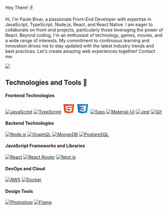 Hey There! :v:

Hi, I'm Paulo Bivar, a passionate Front-End Developer with expertise in JavaScript, TypeScript, Node.js, React, and React Native. I am eager to collaborate on front-end projects, particularly those leveraging the power of React. Beyond coding, I'm an enthusiast of technology, games, movies, and a wide range of interests. My commitment to continuous learning and innovation drives me to stay updated with the latest industry trends and best practices.
Let's create amazing web experiences together!
Contact me: 
<div> 
  <a href='https://www.linkedin.com/in/paulobivarfilho/' target="_blank">
    <img  src='https://img.shields.io/badge/LinkedIn-0077B5?style=for-the-badge&logo=linkedin&logoColor=white'  width="100"  />
  </a>
<div style='display: inline_block'>
  
## Technologies and Tools 🎯

#### Frontend Technologies
<a href="https://developer.mozilla.org/en-US/docs/Web/JavaScript" target="_blank"><img src="https://cdn.jsdelivr.net/gh/devicons/devicon@latest/icons/javascript/javascript-plain.svg" alt="JavaScript" height="30" width="40" /></a>
<a href="https://www.typescriptlang.org/" target="_blank"><img src="https://cdn.jsdelivr.net/gh/devicons/devicon@latest/icons/typescript/typescript-original.svg" alt="TypeScript" height="30" width="40" /></a>
<a href="https://developer.mozilla.org/en-US/docs/Web/Guide/HTML/HTML5" target="_blank"><img src="https://raw.githubusercontent.com/devicons/devicon/master/icons/html5/html5-original.svg" alt="HTML5" height="30" width="40" /></a>
<a href="https://developer.mozilla.org/en-US/docs/Web/CSS" target="_blank"><img src="https://raw.githubusercontent.com/devicons/devicon/master/icons/css3/css3-original.svg" alt="CSS3" height="30" width="40" /></a>
<a href="https://sass-lang.com/" target="_blank"><img src="https://cdn.jsdelivr.net/gh/devicons/devicon@latest/icons/sass/sass-original.svg" alt="Sass" height="30" width="40" /></a>
<a href="https://mui.com/" target="_blank"><img src="https://cdn.jsdelivr.net/gh/devicons/devicon@latest/icons/materialui/materialui-original.svg" alt="Material-UI" height="30" width="40" /></a>
<a href="https://jestjs.io/" target="_blank"><img src="https://cdn.jsdelivr.net/gh/devicons/devicon@latest/icons/jest/jest-plain.svg" alt="Jest" height="30" width="40" /></a>
<a href="https://git-scm.com/" target="_blank"><img src="https://cdn.jsdelivr.net/gh/devicons/devicon@latest/icons/git/git-original.svg" alt="Git" height="30" width="40" /></a>

#### Backend Technologies
<a href="https://nodejs.org/" target="_blank"><img src="https://cdn.jsdelivr.net/gh/devicons/devicon@latest/icons/nodejs/nodejs-original.svg" alt="Node.js" height="30" width="40" /></a>
<a href="https://graphql.org/" target="_blank"><img src="https://cdn.jsdelivr.net/gh/devicons/devicon@latest/icons/graphql/graphql-plain.svg" alt="GraphQL" height="30" width="40" /></a>
<a href="https://www.mongodb.com/" target="_blank"><img src="https://cdn.jsdelivr.net/gh/devicons/devicon@latest/icons/mongodb/mongodb-original.svg" alt="MongoDB" height="30" width="40" /></a>
<a href="https://www.postgresql.org/" target="_blank"><img src="https://cdn.jsdelivr.net/gh/devicons/devicon@latest/icons/postgresql/postgresql-original.svg" alt="PostgreSQL" height="30" width="40" /></a>

#### JavaScript Frameworks and Libraries
<a href="https://reactjs.org/" target="_blank"><img src="https://cdn.jsdelivr.net/gh/devicons/devicon@latest/icons/react/react-original.svg" alt="React" height="30" width="40" /></a>
<a href="https://reactrouter.com/" target="_blank"><img src="https://cdn.jsdelivr.net/gh/devicons/devicon@latest/icons/reactrouter/reactrouter-original.svg" alt="React Router" height="30" width="40" /></a>
<a href="https://nextjs.org/" target="_blank"><img src="https://cdn.jsdelivr.net/gh/devicons/devicon@latest/icons/nextjs/nextjs-original.svg" alt="Next.js" height="30" width="40" /></a>

#### DevOps and Cloud
<a href="https://aws.amazon.com/" target="_blank"><img src="https://cdn.jsdelivr.net/gh/devicons/devicon@latest/icons/amazonwebservices/amazonwebservices-plain-wordmark.svg" alt="AWS" height="40" width="50" /></a>
<a href="https://www.docker.com/" target="_blank"><img src="https://cdn.jsdelivr.net/gh/devicons/devicon@latest/icons/docker/docker-original.svg" alt="Docker" height="30" width="40" /></a>

#### Design Tools
<a href="https://www.adobe.com/products/photoshop.html" target="_blank"><img src="https://cdn.jsdelivr.net/gh/devicons/devicon@latest/icons/photoshop/photoshop-original.svg" alt="Photoshop" height="30" width="40" /></a>
<a href="https://www.figma.com/" target="_blank"><img src="https://cdn.jsdelivr.net/gh/devicons/devicon@latest/icons/figma/figma-original.svg" alt="Figma" height="20" width="40" /></a>

<!---
<picture>
  <source
    srcset="https://github-readme-stats.vercel.app/api?username=bivarz&show_icons=true&theme=dark"
    media="(prefers-color-scheme: dark)"
  />
  <source
    srcset="https://github-readme-stats.vercel.app/api?username=bivarz&show_icons=true"
    media="(prefers-color-scheme: light), (prefers-color-scheme: no-preference)"
  />
  <img src="https://github-readme-stats.vercel.app/api?username=bivarz&show_icons=true" />

  <img src='https://github-readme-stats.vercel.app/api/top-langs/?username=bivarz&theme=blue-green' />
</picture>
